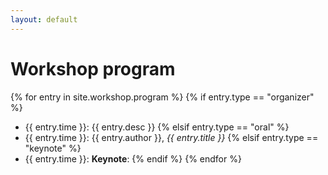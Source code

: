 ```yaml
---
layout: default
---
```


# Workshop program

{% for entry in site.workshop.program %}
{% if entry.type == "organizer" %}
* {{ entry.time }}: {{ entry.desc }}
{% elsif entry.type == "oral" %}
* {{ entry.time }}: {{ entry.author }}, *{{ entry.title }}*
{% elsif entry.type == "keynote" %}
* {{ entry.time }}: **Keynote**: <!-- *{{ entry.title }}* ({{ entry.author }}, {{ entry.affiliation }}) -->
{% endif %}
{% endfor %}
